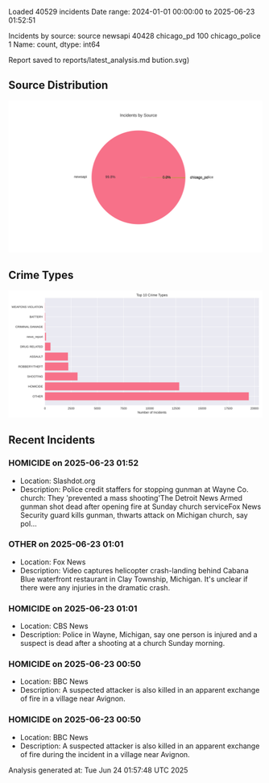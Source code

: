 
Loaded 40529 incidents
Date range: 2024-01-01 00:00:00 to 2025-06-23 01:52:51

Incidents by source:
source
newsapi           40428
chicago_pd          100
chicago_police        1
Name: count, dtype: int64

Report saved to reports/latest_analysis.md
bution.svg)

## Source Distribution
![Source Distribution](images/source_distribution.svg)

## Crime Types
![Crime Types](images/crime_types.svg)

## Recent Incidents

### HOMICIDE on 2025-06-23 01:52
- Location: Slashdot.org
- Description: Police credit staffers for stopping gunman at Wayne Co. church: They 'prevented a mass shooting'The Detroit News Armed gunman shot dead after opening fire at Sunday church serviceFox News Security guard kills gunman, thwarts attack on Michigan church, say pol…


### OTHER on 2025-06-23 01:01
- Location: Fox News
- Description: Video captures helicopter crash-landing behind Cabana Blue waterfront restaurant in Clay Township, Michigan. It's unclear if there were any injuries in the dramatic crash.


### HOMICIDE on 2025-06-23 01:01
- Location: CBS News
- Description: Police in Wayne, Michigan, say one person is injured and a suspect is dead after a shooting at a church Sunday morning.


### HOMICIDE on 2025-06-23 00:50
- Location: BBC News
- Description: A suspected attacker is also killed in an apparent exchange of fire in a village near Avignon.


### HOMICIDE on 2025-06-23 00:50
- Location: BBC News
- Description: A suspected attacker is also killed in an apparent exchange of fire during the incident in a village near Avignon.

Analysis generated at: Tue Jun 24 01:57:48 UTC 2025
